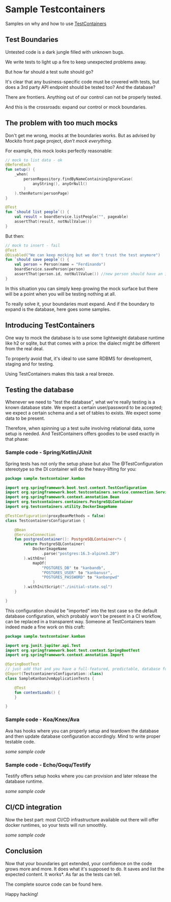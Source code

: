 # Sample Testcontainers

Samples on why and how to use [TestContainers][testcontainers]

## Test Boundaries

Untested code is a dark jungle filled with unknown bugs. 

We write tests to light up a fire to keep unexpected problems away.

But how far should a test suite should go?

It's clear that any business-specific code must be covered with tests, but does
a 3rd party API endpoint should be tested too? And the database?

There are frontiers. Anything out of our control can not be properly tested.

And this is the crossroads: expand our control or mock boundaries.

## The problem with too much mocks

Don't get me wrong, mocks at the boundaries works. But as advised by Mockito
front page project, _don't mock everything_.

For example, this mock looks perfectly reasonable:

```kotlin
// mock to list data - ok
@BeforeEach
fun setup() {
    _when(
        personRepository.findByNameContainingIgnoreCase(
            anyString(), anyOrNull()
        )
    ).thenReturn(personPage)
}

@Test
fun `should list people`() {
    val result = boardService.listPeople("", pageable)
    assertThat(result, notNullValue())
}
```

But then:

```kotlin
// mock to insert - fail
@Test
@Disabled("We can keep mocking but we don't trust the test anymore")
fun `should save people`() {
    val person = Person(name = "Ferdinando")
    boardService.savePerson(person)
    assertThat(person.id, notNullValue()) //new person should have an id now
}
```

In this situation you can simply keep growing the mock surface but there will be
a point when you will be testing nothing at all.

To really solve it, your boundaries must expand. And if the boundary to expand
is the database, here goes some samples.

## Introducing TestContainers

One way to mock the database is to use some lightweight database runtime like h2
or sqlite, but that comes with a price: the dialect might be different from the
real deal.

To properly avoid that, it's ideal to use same RDBMS for development, staging
and for testing.

Using TestContainers makes this task a real breeze.

## Testing the database

Whenever we need to "test the database", what we're really testing is a known
database state. We expect a certain user/password to be accepted; we expect a
certain schema and a set of tables to exists. We expect some data to be present.

Therefore, when spinning up a test suite involving relational data, some setup
is needed. And TestContainers offers goodies to be used exactly in that phase:

### Sample code - Spring/Kotlin/JUnit

Spring tests has not only the setup phase but also The @TestConfiguration
stereotype so the DI container will do the heavy-lifting for you:

```kotlin
package sample.testcontainer.kanban

import org.springframework.boot.test.context.TestConfiguration
import org.springframework.boot.testcontainers.service.connection.ServiceConnection
import org.springframework.context.annotation.Bean
import org.testcontainers.containers.PostgreSQLContainer
import org.testcontainers.utility.DockerImageName

@TestConfiguration(proxyBeanMethods = false)
class TestcontainersConfiguration {

    @Bean
    @ServiceConnection
    fun postgresContainer(): PostgreSQLContainer<*> {
        return PostgreSQLContainer(
            DockerImageName
                .parse("postgres:16.3-alpine3.20")
        ).withEnv(
            mapOf(
                "POSTGRES_DB" to "kanbandb",
                "POSTGRES_USER" to "kanbanusr",
                "POSTGRES_PASSWORD" to "kanbanpwd"
            )
        ).withInitScript("./initial-state.sql")
    }

}
```

This configuration should be "imported" into the test case so the default
database configuration, which probably won't be present in a CI workflow, can be
replaced in a transparent way. Someone at TestContainers team indeed made a fine
work on this craft:

```kotlin
package sample.testcontainer.kanban

import org.junit.jupiter.api.Test
import org.springframework.boot.test.context.SpringBootTest
import org.springframework.context.annotation.Import

@SpringBootTest
// just add that and you have a full-featured, predictable, database for test!
@Import(TestcontainersConfiguration::class)
class SampleKanbanJvmApplicationTests {

	@Test
	fun contextLoads() {
	}

}
```

### Sample code - Koa/Knex/Ava

Ava has hooks where you can properly setup and teardown the database and then
update database configuration accordingly. Mind to write proper testable code.

_some sample code_

### Sample code - Echo/Goqu/Testify

Testify offers setup hooks where you can provision and later release the
database runtime.

_some sample code_

## CI/CD integration

Now the best part: most CI/CD infrastructure available out there will offer
docker runtimes, so your tests will run smoothly.

_some sample code_

## Conclusion

Now that your boundaries got extended, your confidence on the code grows more
and more. It does what it's supposed to do. It saves and list the expected
content. It works*. As far as the tests can tell.

The complete source code can be found here.

Happy hacking!

[testcontainers]: https://testcontainers.com/
